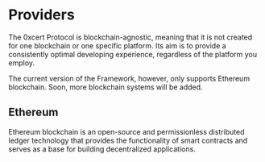 # Providers

The 0xcert Protocol is blockchain-agnostic, meaning that it is not created for one blockchain or one specific platform. Its aim is to provide a consistently optimal developing experience, regardless of the platform you employ.

The current version of the Framework, however, only supports Ethereum blockchain. Soon, more blockchain systems will be added.

## Ethereum

Ethereum blockchain is an open-source and permissionless distributed ledger technology that provides the functionality of smart contracts and serves as a base for building decentralized applications.
